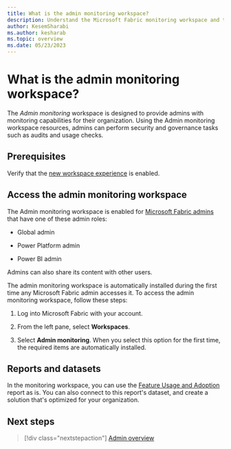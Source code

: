 ```yaml
---
title: What is the admin monitoring workspace?
description: Understand the Microsoft Fabric monitoring workspace and the reports it holds.
author: KesemSharabi
ms.author: kesharab
ms.topic: overview
ms.date: 05/23/2023
---
```


# What is the admin monitoring workspace?

The *Admin monitoring* workspace is designed to provide admins with monitoring capabilities for their organization. Using the Admin monitoring workspace resources, admins can perform security and governance tasks such as audits and usage checks.

## Prerequisites

Verify that the [new workspace experience](/power-bi/admin/service-admin-portal-workspace#create-workspaces-new-workspace-experience) is enabled.

## Access the admin monitoring workspace

The Admin monitoring workspace is enabled for [Microsoft Fabric admins](admin-overview.md) that have one of these admin roles:

* Global admin

* Power Platform admin

* Power BI admin

Admins can also share its content with other users.

The admin monitoring workspace is automatically installed during the first time any Microsoft Fabric admin accesses it. To access the admin monitoring workspace, follow these steps:

1. Log into Microsoft Fabric with your account.

2. From the left pane, select **Workspaces**.

3. Select **Admin monitoring**. When you select this option for the first time, the required items are automatically installed.

## Reports and datasets

In the monitoring workspace, you can use the [Feature Usage and Adoption](/power-bi/developer/visuals/create-r-based-power-bi-desktop) report as is. You can also connect to this report's dataset, and create a solution that's optimized for your organization.

## Next steps

>[!div class="nextstepaction"]
>[Admin overview](admin-overview.md)
